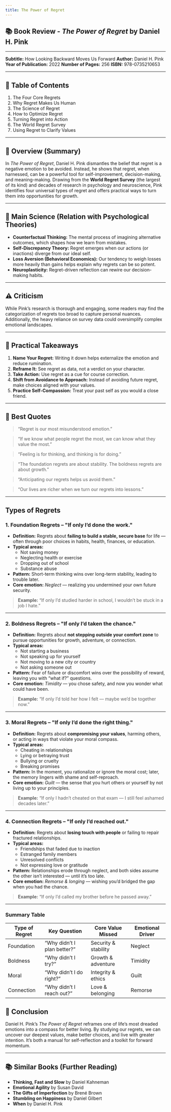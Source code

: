 ```yaml
---
title: The Power of Regret
---
```


## 📚 Book Review - *The Power of Regret* by Daniel H. Pink

---

**Subtitle:** How Looking Backward Moves Us Forward
**Author:** Daniel H. Pink
**Year of Publication:** 2022
**Number of Pages:** 256
**ISBN:** 978-0735210653

---

## 📌 **Table of Contents**

1. The Four Core Regrets
2. Why Regret Makes Us Human
3. The Science of Regret
4. How to Optimize Regret
5. Turning Regret into Action
6. The World Regret Survey
7. Using Regret to Clarify Values

---

## 🌟 **Overview (Summary)**

In *The Power of Regret*, Daniel H. Pink dismantles the belief that regret is a negative emotion to be avoided. Instead, he shows that regret, when harnessed, can be a powerful tool for self-improvement, decision-making, and meaning-making. Drawing from the **World Regret Survey** (the largest of its kind) and decades of research in psychology and neuroscience, Pink identifies four universal types of regret and offers practical ways to turn them into opportunities for growth.

---

## 🧠 **Main Science (Relation with Psychological Theories)**

* **Counterfactual Thinking:** The mental process of imagining alternative outcomes, which shapes how we learn from mistakes.
* **Self-Discrepancy Theory:** Regret emerges when our actions (or inactions) diverge from our ideal self.
* **Loss Aversion (Behavioral Economics):** Our tendency to weigh losses more heavily than gains helps explain why regrets can be so potent.
* **Neuroplasticity:** Regret-driven reflection can rewire our decision-making habits.

---

## ⚠️ **Criticism**

While Pink’s research is thorough and engaging, some readers may find the categorization of regrets too broad to capture personal nuances. Additionally, the heavy reliance on survey data could oversimplify complex emotional landscapes.

---

## 🔑 **Practical Takeaways**

1. **Name Your Regret:** Writing it down helps externalize the emotion and reduce rumination.
2. **Reframe It:** See regret as data, not a verdict on your character.
3. **Take Action:** Use regret as a cue for course correction.
4. **Shift from Avoidance to Approach:** Instead of avoiding future regret, make choices aligned with your values.
5. **Practice Self-Compassion:** Treat your past self as you would a close friend.

---

## 💬 **Best Quotes**

> “Regret is our most misunderstood emotion.”

> “If we know what people regret the most, we can know what they value the most.”

> “Feeling is for thinking, and thinking is for doing.”

> “The foundation regrets are about stability. The boldness regrets are about growth.”

> “Anticipating our regrets helps us avoid them.”

> “Our lives are richer when we turn our regrets into lessons.”

---

## Types of Regrets

### 1. **Foundation Regrets** – "If only I’d done the work."
- **Definition:** Regrets about **failing to build a stable, secure base** for life — often through poor choices in habits, health, finances, or education.
- **Typical areas:**  
  - Not saving money  
  - Neglecting health or exercise  
  - Dropping out of school  
  - Substance abuse  
- **Pattern:** Short-term thinking wins over long-term stability, leading to trouble later.
- **Core emotion:** *Neglect* — realizing you undermined your own future security.

> **Example:** “If only I’d studied harder in school, I wouldn’t be stuck in a job I hate.”

---

### 2. **Boldness Regrets** – "If only I’d taken the chance."
- **Definition:** Regrets about **not stepping outside your comfort zone** to pursue opportunities for growth, adventure, or connection.
- **Typical areas:**  
  - Not starting a business  
  - Not speaking up for yourself  
  - Not moving to a new city or country  
  - Not asking someone out  
- **Pattern:** Fear of failure or discomfort wins over the possibility of reward, leaving you with “what if?” questions.
- **Core emotion:** *Timidity* — you chose safety, and now you wonder what could have been.

> **Example:** “If only I’d told her how I felt — maybe we’d be together now.”

---

### 3. **Moral Regrets** – "If only I’d done the right thing."
- **Definition:** Regrets about **compromising your values**, harming others, or acting in ways that violate your moral compass.
- **Typical areas:**  
  - Cheating in relationships  
  - Lying or betraying trust  
  - Bullying or cruelty  
  - Breaking promises  
- **Pattern:** In the moment, you rationalize or ignore the moral cost; later, the memory lingers with shame and self-reproach.
- **Core emotion:** *Guilt* — the sense that you hurt others or yourself by not living up to your principles.

> **Example:** “If only I hadn’t cheated on that exam — I still feel ashamed decades later.”

---

### 4. **Connection Regrets** – "If only I’d reached out."
- **Definition:** Regrets about **losing touch with people** or failing to repair fractured relationships.
- **Typical areas:**  
  - Friendships that faded due to inaction  
  - Estranged family members  
  - Unresolved conflicts  
  - Not expressing love or gratitude  
- **Pattern:** Relationships erode through neglect, and both sides assume the other isn’t interested — until it’s too late.
- **Core emotion:** *Remorse & longing* — wishing you’d bridged the gap when you had the chance.

> **Example:** “If only I’d called my brother before he passed away.”

---

### **Summary Table**

| Type of Regret      | Key Question                  | Core Value Missed      | Emotional Driver  |
|---------------------|------------------------------|------------------------|-------------------|
| Foundation          | “Why didn’t I plan better?”  | Security & stability   | Neglect           |
| Boldness            | “Why didn’t I try?”          | Growth & adventure     | Timidity          |
| Moral               | “Why didn’t I do right?”     | Integrity & ethics     | Guilt             |
| Connection          | “Why didn’t I reach out?”    | Love & belonging       | Remorse           |


## 📌 **Conclusion**

Daniel H. Pink’s *The Power of Regret* reframes one of life’s most dreaded emotions into a compass for better living. By studying our regrets, we can uncover our deepest values, make better choices, and live with greater intention. It’s both a manual for self-reflection and a toolkit for forward momentum.

---

## 📚 **Similar Books (Further Reading)**

* **Thinking, Fast and Slow** by Daniel Kahneman
* **Emotional Agility** by Susan David
* **The Gifts of Imperfection** by Brené Brown
* **Stumbling on Happiness** by Daniel Gilbert
* **When** by Daniel H. Pink
